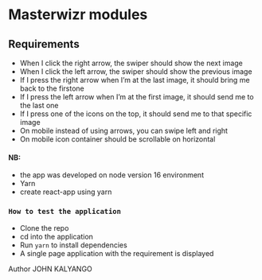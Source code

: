 # Masterwizr modules


## Requirements
- When I click the right arrow, the swiper should show the next image
- When I click the left arrow, the swiper should show the previous image
- If I press the right arrow when I’m at the last image, it should bring me back to the firstone
- If I press the left arrow when I’m at the first image, it should send me to the last one
- If I press one of the icons on the top, it should send me to that specific image
- On mobile instead of using arrows, you can swipe left and right
- On mobile icon container should be scrollable on horizontal


#### NB: 
- the app was developed on node version 16 environment
- Yarn 
- create react-app using yarn

### `How to test the application`
- Clone the repo
- cd into the application
- Run `yarn` to install dependencies
- A single page application with the requirement is displayed

Author 
JOHN KALYANGO
